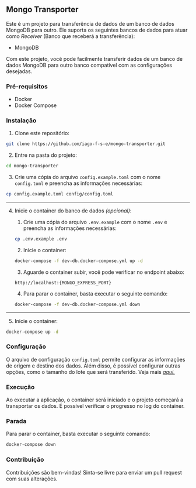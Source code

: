 ## Mongo Transporter

Este é um projeto para transferência de dados de um banco de dados MongoDB para outro. Ele suporta os seguintes bancos de dados para atuar como *Receiver* (Banco que receberá a transferência):

- MongoDB

Com este projeto, você pode facilmente transferir dados de um banco de dados MongoDB para outro banco compatível com as configurações desejadas.

### Pré-requisitos
 - Docker
 - Docker Compose

### Instalação
1. Clone este repositório:
  ```bash
  git clone https://github.com/iago-f-s-e/mongo-transporter.git
  ```

2. Entre na pasta do projeto:
  ```bash
  cd mongo-transporter
  ```

3. Crie uma cópia do arquivo `config.example.toml` com o nome `config.toml` e preencha as informações necessárias:
  ```bash
  cp config.example.toml config/config.toml
  ```


---
4. Inicie o container do banco de dados *(opcional)*:
    1. Crie uma cópia do arquivo `.env.example` com o nome `.env` e preencha as informações necessárias:
    ```bash
    cp .env.example .env
    ```

    2. Inicie o container:
    ```bash
    docker-compose -f dev-db.docker-compose.yml up -d
    ```

    3. Aguarde o container subir, você pode verificar no endpoint abaixo:
    ```url
    http://localhost:{MONGO_EXPRESS_PORT}
    ```

    4. Para parar o container, basta executar o seguinte comando:
    ```bash
    docker-compose -f dev-db.docker-compose.yml down
    ```
---


5. Inicie o container:
  ```bash
  docker-compose up -d
  ```

### Configuração 
O arquivo de configuração `config.toml` permite configurar as informações de origem e destino dos dados. Além disso, é possível configurar outras opções, como o tamanho do lote que será transferido. Veja mais [_aqui._](./docs/config.md)


### Execução
Ao executar a aplicação, o container será iniciado e o projeto começará a transportar os dados. É possível verificar o progresso no log do container.

### Parada
Para parar o container, basta executar o seguinte comando:
  ```bash
  docker-compose down
  ```

### Contribuição
Contribuições são bem-vindas! Sinta-se livre para enviar um pull request com suas alterações.
